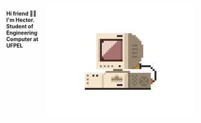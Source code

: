 

<img src="./src/retrocomputer0.1.gif" align="right" min-width="400px" max-width="400px" width="400px" alt="retro computer">


<p align="left">

<strong>
Hi friend 🤙🏽️ <br/>
I'm <b>Hector</b>. Student of Engineering Computer at UFPEL 
</strong>

</p>
<!--
**hectorhu17/hectorhu17** is a ✨ _special_ ✨ repository because its `README.md` (this file) appears on your GitHub profile.

Here are some ideas to get you started:

- 🔭 I’m currently working on ...
- 🌱 I’m currently learning ...
- 👯 I’m looking to collaborate on ...
- 🤔 I’m looking for help with ...
- 💬 Ask me about ...
- 📫 How to reach me: ...
- 😄 Pronouns: ...
- ⚡ Fun fact: ...
-->

